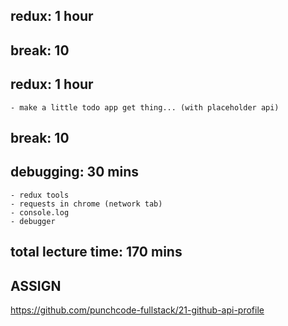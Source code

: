 
## redux: 1 hour

## break: 10

## redux: 1 hour
    - make a little todo app get thing... (with placeholder api)

## break: 10

## debugging: 30 mins
    - redux tools
    - requests in chrome (network tab)
    - console.log
    - debugger

## total lecture time: 170 mins

## ASSIGN
https://github.com/punchcode-fullstack/21-github-api-profile